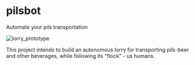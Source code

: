 # pilsbot
Automate your pils transportation

![lorry_prototype](doc/DSC_0714.JPG)

This project intends to build an autonomous lorry for transporting pils-beer and other beverages, while following its "flock" - us humans.
